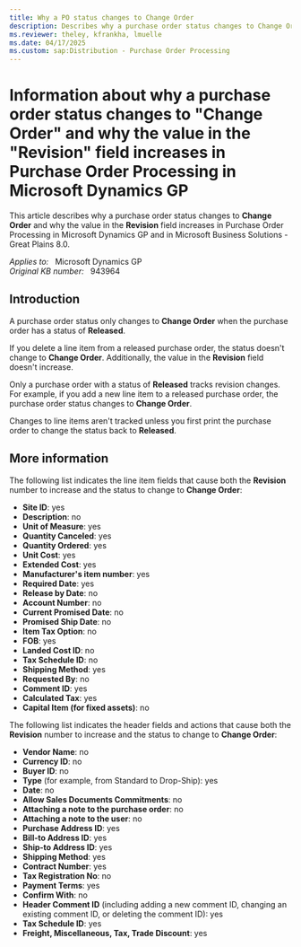 ```yaml
---
title: Why a PO status changes to Change Order
description: Describes why a purchase order status changes to Change Order and why the value in the Revision field increases in Purchase Order Processing.
ms.reviewer: theley, kfrankha, lmuelle
ms.date: 04/17/2025
ms.custom: sap:Distribution - Purchase Order Processing
---
```

# Information about why a purchase order status changes to "Change Order" and why the value in the "Revision" field increases in Purchase Order Processing in Microsoft Dynamics GP

This article describes why a purchase order status changes to **Change Order** and why the value in the **Revision** field increases in Purchase Order Processing in Microsoft Dynamics GP and in Microsoft Business Solutions - Great Plains 8.0.

_Applies to:_ &nbsp; Microsoft Dynamics GP  
_Original KB number:_ &nbsp; 943964

## Introduction

A purchase order status only changes to **Change Order** when the purchase order has a status of **Released**.

If you delete a line item from a released purchase order, the status doesn't change to **Change Order**. Additionally, the value in the **Revision** field doesn't increase.

Only a purchase order with a status of **Released** tracks revision changes. For example, if you add a new line item to a released purchase order, the purchase order status changes to **Change Order**.

Changes to line items aren't tracked unless you first print the purchase order to change the status back to **Released**.

## More information

The following list indicates the line item fields that cause both the **Revision** number to increase and the status to change to **Change Order**:

- **Site ID**: yes
- **Description**: no
- **Unit of Measure**: yes
- **Quantity Canceled**: yes
- **Quantity Ordered**: yes
- **Unit Cost**: yes
- **Extended Cost**: yes
- **Manufacturer's item number**: yes
- **Required Date**: yes
- **Release by Date**: no
- **Account Number**: no
- **Current Promised Date**: no
- **Promised Ship Date**: no
- **Item Tax Option**: no
- **FOB**: yes
- **Landed Cost ID**: no
- **Tax Schedule ID**: no
- **Shipping Method**: yes
- **Requested By**: no
- **Comment ID**: yes
- **Calculated Tax**: yes
- **Capital Item (for fixed assets)**: no

The following list indicates the header fields and actions that cause both the **Revision** number to increase and the status to change to **Change Order**:

- **Vendor Name**: no
- **Currency ID**: no
- **Buyer ID**: no
- **Type** (for example, from Standard to Drop-Ship): yes
- **Date**: no
- **Allow Sales Documents Commitments**: no
- **Attaching a note to the purchase order**: no
- **Attaching a note to the user**: no
- **Purchase Address ID**: yes
- **Bill-to Address ID**: yes
- **Ship-to Address ID**: yes
- **Shipping Method**: yes
- **Contract Number**: yes
- **Tax Registration No**: no
- **Payment Terms**: yes
- **Confirm With**: no
- **Header Comment ID** (including adding a new comment ID, changing an existing comment ID, or deleting the comment ID): yes
- **Tax Schedule ID**: yes
- **Freight, Miscellaneous, Tax, Trade Discount**: yes
